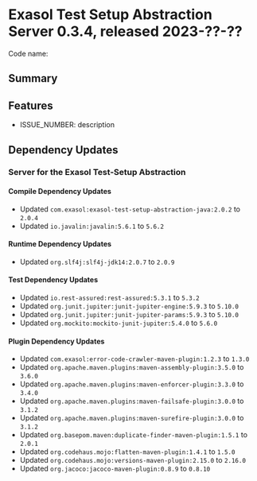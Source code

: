# Exasol Test Setup Abstraction Server 0.3.4, released 2023-??-??

Code name:

## Summary

## Features

* ISSUE_NUMBER: description

## Dependency Updates

### Server for the Exasol Test-Setup Abstraction

#### Compile Dependency Updates

* Updated `com.exasol:exasol-test-setup-abstraction-java:2.0.2` to `2.0.4`
* Updated `io.javalin:javalin:5.6.1` to `5.6.2`

#### Runtime Dependency Updates

* Updated `org.slf4j:slf4j-jdk14:2.0.7` to `2.0.9`

#### Test Dependency Updates

* Updated `io.rest-assured:rest-assured:5.3.1` to `5.3.2`
* Updated `org.junit.jupiter:junit-jupiter-engine:5.9.3` to `5.10.0`
* Updated `org.junit.jupiter:junit-jupiter-params:5.9.3` to `5.10.0`
* Updated `org.mockito:mockito-junit-jupiter:5.4.0` to `5.6.0`

#### Plugin Dependency Updates

* Updated `com.exasol:error-code-crawler-maven-plugin:1.2.3` to `1.3.0`
* Updated `org.apache.maven.plugins:maven-assembly-plugin:3.5.0` to `3.6.0`
* Updated `org.apache.maven.plugins:maven-enforcer-plugin:3.3.0` to `3.4.0`
* Updated `org.apache.maven.plugins:maven-failsafe-plugin:3.0.0` to `3.1.2`
* Updated `org.apache.maven.plugins:maven-surefire-plugin:3.0.0` to `3.1.2`
* Updated `org.basepom.maven:duplicate-finder-maven-plugin:1.5.1` to `2.0.1`
* Updated `org.codehaus.mojo:flatten-maven-plugin:1.4.1` to `1.5.0`
* Updated `org.codehaus.mojo:versions-maven-plugin:2.15.0` to `2.16.0`
* Updated `org.jacoco:jacoco-maven-plugin:0.8.9` to `0.8.10`
